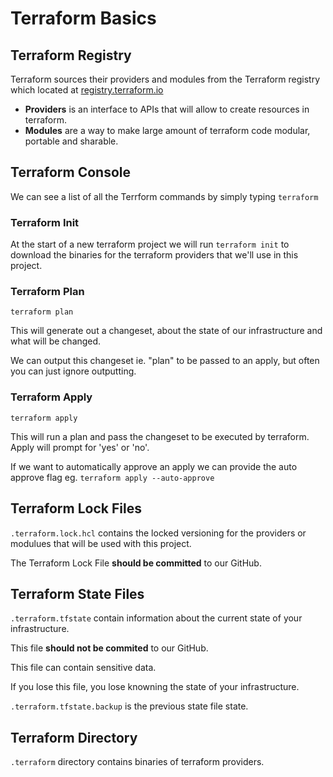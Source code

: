 # Terraform Basics

## Terraform Registry

Terraform sources their providers and modules from the Terraform registry which located at [registry.terraform.io](https://registry.terraform.io/)

- **Providers** is an interface to APIs that will allow to create resources in terraform.
- **Modules** are a way to make large amount of terraform code modular, portable and sharable.


## Terraform Console

We can see a list of all the Terrform commands by simply typing `terraform`


### Terraform Init

At the start of a new terraform project we will run `terraform init` to download the binaries for the terraform providers that we'll use in this project.


### Terraform Plan

`terraform plan`

This will generate out a changeset, about the state of our infrastructure and what will be changed.

We can output this changeset ie. "plan" to be passed to an apply, but often you can just ignore outputting.


### Terraform Apply

`terraform apply`

This will run a plan and pass the changeset to be executed by terraform. Apply will prompt for 'yes' or 'no'.

If we want to automatically approve an apply we can provide the auto approve flag eg. `terraform apply --auto-approve`


## Terraform Lock Files

`.terraform.lock.hcl` contains the locked versioning for the providers or modulues that will be used with this project.

The Terraform Lock File **should be committed** to our GitHub.


## Terraform State Files

`.terraform.tfstate` contain information about the current state of your infrastructure.

This file **should not be commited** to our GitHub.

This file can contain sensitive data.

If you lose this file, you lose knowning the state of your infrastructure.

`.terraform.tfstate.backup` is the previous state file state.


## Terraform Directory

`.terraform` directory contains binaries of terraform providers.
